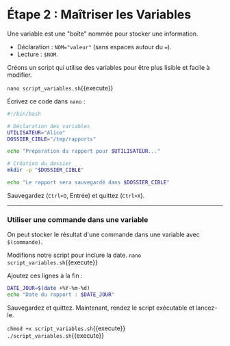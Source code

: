 # Étape 2 : Maîtriser les Variables

Une variable est une "boîte" nommée pour stocker une information.
-   Déclaration : `NOM="valeur"` (sans espaces autour du `=`).
-   Lecture : `$NOM`.

Créons un script qui utilise des variables pour être plus lisible et facile à modifier.

`nano script_variables.sh`{{execute}}

Écrivez ce code dans `nano` :
```bash
#!/bin/bash

# Déclaration des variables
UTILISATEUR="Alice"
DOSSIER_CIBLE="/tmp/rapports"

echo "Préparation du rapport pour $UTILISATEUR..."

# Création du dossier
mkdir -p "$DOSSIER_CIBLE"

echo "Le rapport sera sauvegardé dans $DOSSIER_CIBLE"
```
Sauvegardez (`Ctrl+O`, Entrée) et quittez (`Ctrl+X`).

---
### Utiliser une commande dans une variable

On peut stocker le résultat d'une commande dans une variable avec `$(commande)`.

Modifions notre script pour inclure la date.
`nano script_variables.sh`{{execute}}

Ajoutez ces lignes à la fin :
```bash
DATE_JOUR=$(date +%Y-%m-%d)
echo "Date du rapport : $DATE_JOUR"
```
Sauvegardez et quittez. Maintenant, rendez le script exécutable et lancez-le.

`chmod +x script_variables.sh`{{execute}}
`./script_variables.sh`{{execute}}